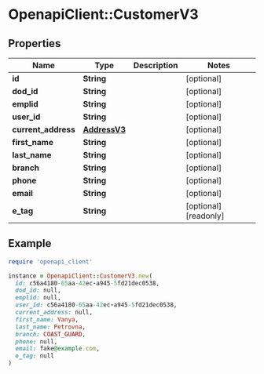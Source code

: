 # OpenapiClient::CustomerV3

## Properties

| Name | Type | Description | Notes |
| ---- | ---- | ----------- | ----- |
| **id** | **String** |  | [optional] |
| **dod_id** | **String** |  | [optional] |
| **emplid** | **String** |  | [optional] |
| **user_id** | **String** |  | [optional] |
| **current_address** | [**AddressV3**](AddressV3.md) |  | [optional] |
| **first_name** | **String** |  | [optional] |
| **last_name** | **String** |  | [optional] |
| **branch** | **String** |  | [optional] |
| **phone** | **String** |  | [optional] |
| **email** | **String** |  | [optional] |
| **e_tag** | **String** |  | [optional][readonly] |

## Example

```ruby
require 'openapi_client'

instance = OpenapiClient::CustomerV3.new(
  id: c56a4180-65aa-42ec-a945-5fd21dec0538,
  dod_id: null,
  emplid: null,
  user_id: c56a4180-65aa-42ec-a945-5fd21dec0538,
  current_address: null,
  first_name: Vanya,
  last_name: Petrovna,
  branch: COAST_GUARD,
  phone: null,
  email: fake@example.com,
  e_tag: null
)
```


